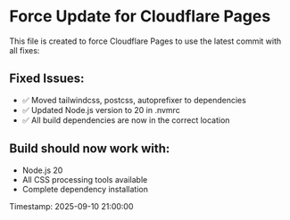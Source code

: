 # Force Update for Cloudflare Pages

This file is created to force Cloudflare Pages to use the latest commit with all fixes:

## Fixed Issues:
- ✅ Moved tailwindcss, postcss, autoprefixer to dependencies
- ✅ Updated Node.js version to 20 in .nvmrc
- ✅ All build dependencies are now in the correct location

## Build should now work with:
- Node.js 20
- All CSS processing tools available
- Complete dependency installation

Timestamp: 2025-09-10 21:00:00